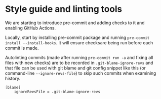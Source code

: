 # Style guide and linting tools

We are starting to introduce pre-commit and adding checks to it and enabling GitHub Actions.

Locally, start by installing pre-commit package and running `pre-commit install --install-hooks`. It will ensure checksare being run before each commit is made.

Autolinting commits (made after running `pre-commit run -a` and fixing all files with new checks) are to be recorded in `.git-blame-ignore-revs` and that file can be used with git blame and git config snippet like this (or command-line `--ignore-revs-file`) to skip such commits when examining history.

```
[blame]
	ignoreRevsFile = .git-blame-ignore-revs
```
